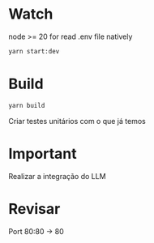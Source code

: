 # Watch

node >= 20 for read .env file natively

```bash
yarn start:dev
```

# Build

```bash
yarn build
```

Criar testes unitários com o que já temos

# Important

Realizar a integração do LLM

# Revisar

Port 80:80 -> 80
